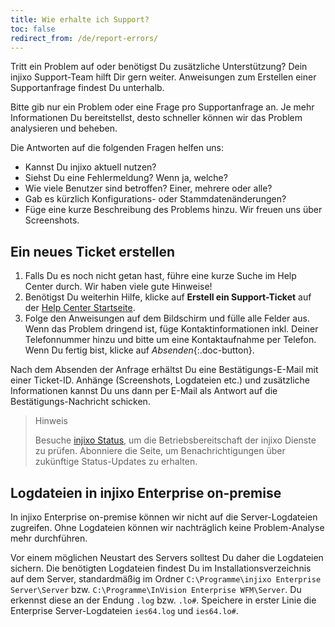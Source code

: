```yaml
---
title: Wie erhalte ich Support?
toc: false
redirect_from: /de/report-errors/
---
```


Tritt ein Problem auf oder benötigst Du zusätzliche Unterstützung? Dein injixo Support-Team hilft Dir gern weiter. Anweisungen zum Erstellen einer Supportanfrage findest Du unterhalb.

Bitte gib nur ein Problem oder eine Frage pro Supportanfrage an. Je mehr Informationen Du bereitstellst, desto schneller können wir das Problem analysieren und beheben.

Die Antworten auf die folgenden Fragen helfen uns:  

* Kannst Du injixo aktuell nutzen?
* Siehst Du eine Fehlermeldung? Wenn ja, welche?
* Wie viele Benutzer sind betroffen? Einer, mehrere oder alle?
* Gab es kürzlich Konfigurations- oder Stammdatenänderungen?
* Füge eine kurze Beschreibung des Problems hinzu. Wir freuen uns über Screenshots.

## Ein neues Ticket erstellen

1. Falls Du es noch nicht getan hast, führe eine kurze Suche im Help Center durch. Wir haben viele gute Hinweise!
2. Benötigst Du weiterhin Hilfe, klicke auf **Erstell ein Support-Ticket** auf der [Help Center Startseite](https://help.injixo.com).
3. Folge den Anweisungen auf dem Bildschirm und fülle alle Felder aus. Wenn das Problem dringend ist, füge Kontaktinformationen inkl. Deiner Telefonnummer hinzu und bitte um eine Kontaktaufnahme per Telefon. Wenn Du fertig bist, klicke auf *Absenden*{:.doc-button}.

Nach dem Absenden der Anfrage erhältst Du eine Bestätigungs-E-Mail mit einer Ticket-ID. Anhänge (Screenshots, Logdateien etc.) und zusätzliche Informationen kannst Du uns dann per E-Mail als Antwort auf die Bestätigungs-Nachricht schicken.

> Hinweis
>  
> Besuche [injixo Status](https://status.injixo.com/), um die Betriebsbereitschaft der injixo Dienste zu prüfen. Abonniere die Seite, um Benachrichtigungen über zukünftige Status-Updates zu erhalten.

## Logdateien in injixo Enterprise on-premise

In injixo Enterprise on-premise können wir nicht auf die Server-Logdateien zugreifen. Ohne Logdateien können wir nachträglich keine Problem-Analyse mehr durchführen.  

Vor einem möglichen Neustart des Servers solltest Du daher die Logdateien sichern. Die benötigten Logdateien findest Du im Installationsverzeichnis auf dem Server, standardmäßig im Ordner `C:\Programme\injixo Enterprise Server\Server` bzw. `C:\Programme\InVision Enterprise WFM\Server`. Du erkennst diese an der Endung `.log` bzw. `.lo#`. Speichere in erster Linie die Enterprise Server-Logdateien `ies64.log` und `ies64.lo#`.
